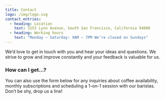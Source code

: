 ```yaml
---
title: Contact
logo: /img/logo.svg
contact_entries:
  - heading: Location
    text: 3153 Lynn Avenue, South San Francisco, California 94080
  - heading: Working hours
    text: "Monday – Saturday: 9AM – 7PM We’re closed on Sundays"
---
```

We’d love to get in touch with you and hear your ideas and
questions. We strive to grow and improve constantly and your feedback
is valuable for us.

### How can I get…?

You can also use the form below for any inquiries about coffee
availability, monthly subscriptions and scheduling a 1-on-1 session
with our baristas. Don’t be shy, drop us a line!